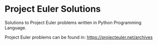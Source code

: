 # Project Euler Solutions
Solutions to Project Euler problems written in Python Programming Language.

Project Euler problems can be found in: https://projecteuler.net/archives
